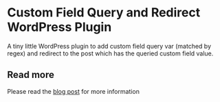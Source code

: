 Custom Field Query and Redirect WordPress Plugin
=========================

A tiny little WordPress plugin to add custom field query var (matched by regex) and redirect to the post which has the queried custom field value.

## Read more

Please read the [blog post](https://alexhofstaetter.at/query-custom-field-by-url-and-redirect-to-matching-post-in-wordpress/) for more information